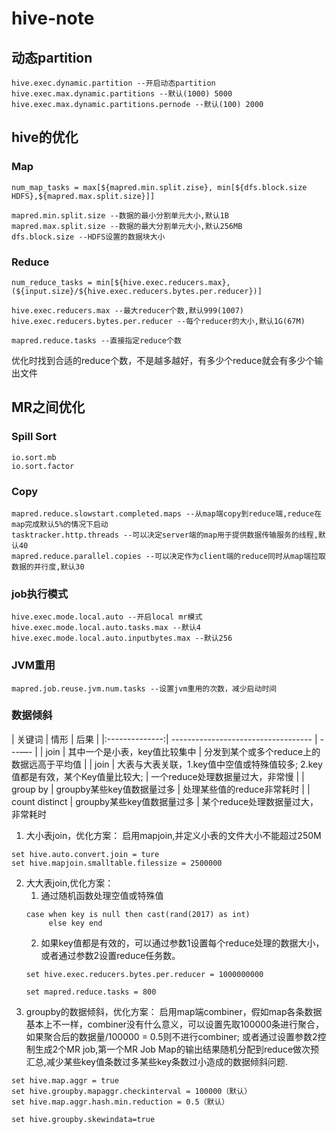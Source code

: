 # hive-note

## 动态partition
```
hive.exec.dynamic.partition --开启动态partition
hive.exec.max.dynamic.partitions --默认(1000) 5000
hive.exec.max.dynamic.partitions.pernode --默认(100) 2000
```
## hive的优化

### Map
```
num_map_tasks = max[${mapred.min.split.zise}, min[${dfs.block.size HDFS},${mapred.max.split.size}]]
```
```
mapred.min.split.size --数据的最小分割单元大小,默认1B
mapred.max.split.size --数据的最大分割单元大小,默认256MB
dfs.block.size --HDFS设置的数据块大小
```
### Reduce
```
num_reduce_tasks = min[${hive.exec.reducers.max},(${input.size}/${hive.exec.reducers.bytes.per.reducer})]
```
```
hive.exec.reducers.max --最大reducer个数,默认999(1007)
hive.exec.reducers.bytes.per.reducer --每个reducer的大小,默认1G(67M)
```
```
mapred.reduce.tasks --直接指定reduce个数
```
优化时找到合适的reduce个数，不是越多越好，有多少个reduce就会有多少个输出文件

## MR之间优化
### Spill Sort
```
io.sort.mb
io.sort.factor
```
### Copy
```
mapred.reduce.slowstart.completed.maps --从map端copy到reduce端,reduce在map完成默认5%的情况下启动
tasktracker.http.threads --可以决定server端的map用于提供数据传输服务的线程,默认40
mapred.reduce.parallel.copies --可以决定作为client端的reduce同时从map端拉取数据的并行度,默认30
```
### job执行模式
```
hive.exec.mode.local.auto --开启local mr模式
hive.exec.mode.local.auto.tasks.max --默认4
hive.exec.mode.local.auto.inputbytes.max --默认256
```
### JVM重用
```
mapred.job.reuse.jvm.num.tasks --设置jvm重用的次数，减少启动时间
```
### 数据倾斜
| 关键词          | 情形                                 | 后果 |
|:--------------:| ----------------------------------- | ---—- |
| join           | 其中一个是小表，key值比较集中 | 分发到某个或多个reduce上的数据远高于平均值 |
| join           | 大表与大表关联，1.key值中空值或特殊值较多; 2.key值都是有效，某个Key值量比较大; | 一个reduce处理数据量过大，非常慢 |
| group by       | groupby某些key值数据量过多 | 处理某些值的reduce非常耗时 |
| count distinct | groupby某些key值数据量过多 | 某个reduce处理数据量过大，非常耗时

1. 大小表join，优化方案：
启用mapjoin,并定义小表的文件大小不能超过250M
```
set hive.auto.convert.join = ture
set hive.mapjoin.smalltable.filessize = 2500000
```
2. 大大表join,优化方案：
    1. 通过随机函数处理空值或特殊值
    ```
    case when key is null then cast(rand(2017) as int)
         else key end
    ```
    2. 如果key值都是有效的，可以通过参数1设置每个reduce处理的数据大小，或者通过参数2设置reduce任务数。
    ```
    set hive.exec.reducers.bytes.per.reducer = 1000000000
    ```
    ```
    set mapred.reduce.tasks = 800
    ```
3. groupby的数据倾斜，优化方案：
启用map端combiner，假如map各条数据基本上不一样，combiner没有什么意义，可以设置先取100000条进行聚合，如果聚合后的数据量/100000 = 0.5则不进行combiner;
或者通过设置参数2控制生成2个MR job,第一个MR Job Map的输出结果随机分配到reduce做次预汇总,减少某些key值条数过多某些key条数过小造成的数据倾斜问题.
```
set hive.map.aggr = true
set hive.groupby.mapaggr.checkinterval = 100000（默认）
set hive.map.aggr.hash.min.reduction = 0.5（默认）
```
```
set hive.groupby.skewindata=true
```
